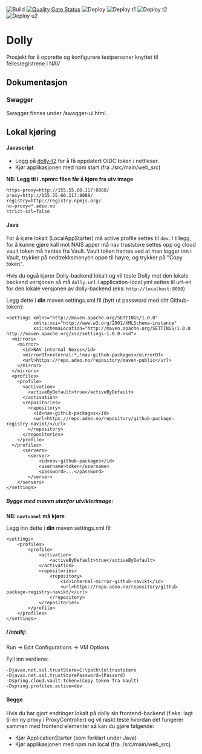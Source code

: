 ![Build](https://github.com/navikt/dolly-frontend/workflows/Build/badge.svg)
[![Quality Gate Status](https://sonarcloud.io/api/project_badges/measure?project=navikt_dolly-frontend&metric=alert_status)](https://sonarcloud.io/dashboard?id=navikt_dolly-frontend)
![Deploy](https://github.com/navikt/dolly-frontend/workflows/Deploy/badge.svg)
![Deploy t1](https://github.com/navikt/dolly-frontend/workflows/Deploy%20t1/badge.svg)
![Deploy t2](https://github.com/navikt/dolly-frontend/workflows/Deploy%20t2/badge.svg)
![Deploy u2](https://github.com/navikt/dolly-frontend/workflows/Deploy%20u2/badge.svg)

# Dolly
Prosjekt for å opprette og konfigurere testpersoner knyttet til fellesregistrene i NAV

## Dokumentasjon
### Swagger
Swagger finnes under /swagger-ui.html.

## Lokal kjøring

#### Javascript
- Logg på [dolly-t2](https://dolly-t2.nais.preprod.local/) for å få oppdatert OIDC token i nettleser.
- Kjør applikasjonen med npm start (fra ./src/main/web_src)

**NB: Legg til i .npmrc filen får å kjøre fra utv image**

```
https-proxy=http://155.55.60.117:8088/
proxy=http://155.55.60.117:8088/
registry=http://registry.npmjs.org/
no-proxy=*.adeo.no
strict-ssl=false
```

#### Java
For å kjøre lokalt (LocalAppStarter) må active profile settes til `dev`. I tillegg, for å kunne gjøre kall mot NAIS apper må nav 
truststore settes opp og cloud vault token må hentes fra Vault. Vault token hentes ved at man logger inn i Vault, 
trykker på nedtrekksmenyen oppe til høyre, og trykker på "Copy token".

Hvis du også kjører Dolly-backend lokalt og vil teste Dolly mot den lokale backend versjonen så må `dolly.url` i application-local.yml 
settes til url-en for den lokale versjonen av dolly-backend (eks: `http://localhost:8080`)

Legg dette i **din** maven settings.xml fil (bytt ut password med ditt Github-token):

```
<settings xmlns="http://maven.apache.org/SETTINGS/1.0.0"
          xmlns:xsi="http://www.w3.org/2001/XMLSchema-instance"
          xsi:schemaLocation="http://maven.apache.org/SETTINGS/1.0.0 http://maven.apache.org/xsd/settings-1.0.0.xsd">
  <mirrors>
    <mirror>
      <id>NAV internal Nexus</id>
      <mirrorOf>external:*,!nav-github-packages</mirrorOf>
      <url>https://repo.adeo.no/repository/maven-public</url>
    </mirror>
  </mirrors>
  <profiles>
    <profile>
      <activation>
        <activeByDefault>true</activeByDefault>
      </activation>
      <repositories>
        <repository>
          <id>nav-github-packages</id>
          <url>https://repo.adeo.no/repository/github-package-registry-navikt/</url>
        </repository>
      </repositories>
    </profile>
  </profiles>
      <servers>
        <server>
            <id>nav-github-packages</id>
            <username>token</username>
            <password>...</password>
        </server>
    </servers>
</settings>
```
##### Bygge med maven utenfor utviklerimage:

**NB: `navtunnel` må kjøre**

Legg inn dette i **din** maven settings.xml fil:
```
<settings>
    <profiles>
        <profile>
            <activation>
                <activeByDefault>true</activeByDefault>
            </activation>
            <repositories>
                <repository>
                    <id>internal-mirror-github-navikt</id>
                    <url>https://repo.adeo.no/repository/github-package-registry-navikt/</url>
                </repository>
            </repositories>
        </profile>
    </profiles>
</settings>
```
##### I Intellij:

Run -> Edit Configurations -> VM Options 

Fyll inn verdiene:
```
-Djavax.net.ssl.trustStore=C:\path\to\truststore
-Djavax.net.ssl.trustStorePassword=(Passord)
-Dspring.cloud.vault.token=(Copy token fra Vault)
-Dspring.profiles.active=dev
```

#### Begge
Hvis du har gjort endringer lokalt på dolly sin frontend-backend (f.eks: lagt til en ny proxy i ProxyController) og 
vil raskt teste hvordan det fungerer sammen med frontend elementer så kan du gjøre følgende:
- Kjør ApplicationStarter (som forklart under Java)
- Kjør applikasjonen med npm run local (fra ./src/main/web_src)
